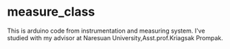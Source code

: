 # measure_class
 This is arduino code from instrumentation and measuring system.
 I've studied with my advisor at Naresuan University,Asst.prof.Kriagsak Prompak.
